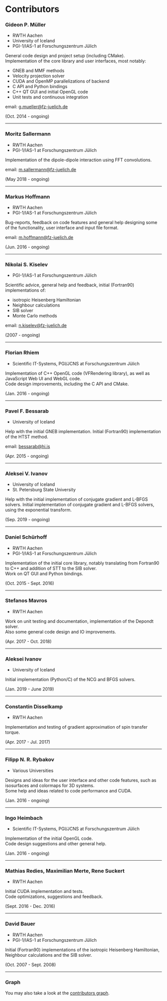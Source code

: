 # Contributors

### Gideon P. Müller
* RWTH Aachen
* University of Iceland
* PGI-1/IAS-1 at Forschungszentrum Jülich

General code design and project setup (including CMake).<br />
Implementation of the core library and user interfaces, most notably:
- GNEB and MMF methods
- Velocity projection solver
- CUDA and OpenMP parallelizations of backend
- C API and Python bindings
- C++ QT GUI and initial OpenGL code
- Unit tests and continuous integration

email: g.mueller@fz-juelich.de

(Oct. 2014 - ongoing)

-----------------


### Moritz Sallermann
* RWTH Aachen
* PGI-1/IAS-1 at Forschungszentrum Jülich

Implementation of the dipole-dipole interaction using FFT convolutions.

email: m.sallermann@fz-juelich.de

(May 2018 - ongoing)

-----------------


### Markus Hoffmann
* RWTH Aachen
* PGI-1/IAS-1 at Forschungszentrum Jülich

Bug-reports, feedback on code features and general help designing some of the
functionality, user interface and input file format.

email: m.hoffmann@fz-juelich.de

(Jun. 2016 - ongoing)

-----------------


### Nikolai S. Kiselev
* PGI-1/IAS-1 at Forschungszentrum Jülich

Scientific advice, general help and feedback, initial (Fortran90) implementations of:
- isotropic Heisenberg Hamiltonian
- Neighbour calculations
- SIB solver
- Monte Carlo methods

email: n.kiselev@fz-juelich.de

(2007 - ongoing)

-----------------


### Florian Rhiem
* Scientific IT-Systems, PGI/JCNS at Forschungszentrum Jülich

Implementation of C++ OpenGL code (VFRendering library),
as well as JavaScript Web UI and WebGL code.<br />
Code design improvements, including the C API and CMake.

(Jan. 2016 - ongoing)

-----------------


### Pavel F. Bessarab
* University of Iceland

Help with the initial GNEB implementation.
Initial (Fortran90) implementation of the HTST method.

email: bessarab@hi.is

(Apr. 2015 - ongoing)

-----------------


### Aleksei V. Ivanov
* University of Iceland
* St. Petersburg State University

Help with the initial implementation of conjugate gradient and L-BFGS solvers.
Initial implementation of conjugate gradient and L-BFGS solvers, using the exponential transform.

(Sep. 2019 - ongoing)

-----------------


### Daniel Schürhoff
* RWTH Aachen
* PGI-1/IAS-1 at Forschungszentrum Jülich

Implementation of the initial core library, notably translating
from Fortran90 to C++ and addition of STT to the SIB solver.<br />
Work on QT GUI and Python bindings.

(Oct. 2015 - Sept. 2016)

-----------------


### Stefanos Mavros
* RWTH Aachen

Work on unit testing and documentation, implementation of the Depondt solver.<br />
Also some general code design and IO improvements.

(Apr. 2017 - Oct. 2018)

-----------------


### Aleksei Ivanov
* University of Iceland

Initial implementation (Python/C) of the NCG and BFGS solvers.

(Jan. 2019 - June 2019)

-----------------


### Constantin Disselkamp
* RWTH Aachen

Implementation and testing of gradient approximation of spin transfer torque.

(Apr. 2017 - Jul. 2017)

-----------------


### Filipp N. R. Rybakov
* Various Universities

Designs and ideas for the user interface and other code features,
such as isosurfaces and colormaps for 3D systems.<br />
Some help and ideas related to code performance and CUDA.

(Jan. 2016 - ongoing)

-----------------


### Ingo Heimbach
* Scientific IT-Systems, PGI/JCNS at Forschungszentrum Jülich

Implementation of the initial OpenGL code.<br />
Code design suggestions and other general help.

(Jan. 2016 - ongoing)

-----------------


### Mathias Redies, Maximilian Merte, Rene Suckert
* RWTH Aachen

Initial CUDA implementation and tests.<br />
Code optimizations, suggestions and feedback.

(Sept. 2016 - Dec. 2016)

-----------------


### David Bauer
* RWTH Aachen
* PGI-1/IAS-1 at Forschungszentrum Jülich

Initial (Fortran90) implementations of the isotropic Heisenberg Hamiltonian,
Neighbour calculations and the SIB solver.

(Oct. 2007 - Sept. 2008)

-----------------


### Graph
You may also take a look at the [contributors graph][1].


[1]: https://github.com/spirit-code/spirit/graphs/contributors